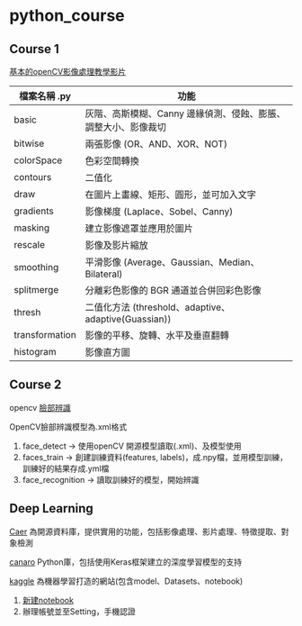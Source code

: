 # python_course
## Course 1
[基本的openCV影像處理教學影片](https://www.youtube.com/watch?v=oXlwWbU8l2o&t=2801s&ab_channel=freeCodeCamp.org)

| 檔案名稱 .py      | 功能                                                       |
|----------------|--------------------------------------------------------------|
| basic          | 灰階、高斯模糊、Canny 邊緣偵測、侵蝕、膨脹、調整大小、影像裁切    |
| bitwise        | 兩張影像 (OR、AND、XOR、NOT)                                  |
| colorSpace     | 色彩空間轉換                                                  |
| contours       | 二值化                                                       |
| draw           | 在圖片上畫線、矩形、圓形，並可加入文字                       |
| gradients      | 影像梯度 (Laplace、Sobel、Canny)                             |
| masking        | 建立影像遮罩並應用於圖片                                     |
| rescale        | 影像及影片縮放                                               |
| smoothing      | 平滑影像 (Average、Gaussian、Median、Bilateral)               |
| splitmerge     | 分離彩色影像的 BGR 通道並合併回彩色影像                       |
| thresh         | 二值化方法 (threshold、adaptive、adaptive(Guassian))         |
| transformation | 影像的平移、旋轉、水平及垂直翻轉                             |
| histogram      | 影像直方圖                                                   |

## Course 2
opencv [臉部辨識](https://github.com/opencv/opencv/tree/4.x/data/haarcascades)

OpenCV臉部辨識模型為.xml格式
1. face_detect -> 使用openCV 開源模型讀取(.xml)、及模型使用
2. faces_train -> 創建訓練資料(features, labels)，成.npy檔，並用模型訓練，訓練好的結果存成.yml檔
3. face_recognition -> 讀取訓練好的模型，開始辨識

## Deep Learning

[Caer](https://gitcode.com/gh_mirrors/ca/caer/?utm_source=artical_gitcode&index=bottom&type=card&webUrl) 為開源資料庫，提供實用的功能，包括影像處理、影片處理、特徵提取、對象檢測

[canaro](https://github.com/jasmcaus/canaro)
Python庫，包括使用Keras框架建立的深度學習模型的支持


[kaggle](https://www.kaggle.com/)
為機器學習打造的網站(包含model、Datasets、notebook)
1. [新建notebook](https://www.kaggle.com/notebooks)
2. 辦理帳號並至Setting，手機認證
